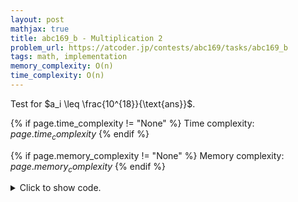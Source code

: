```yaml
---
layout: post
mathjax: true
title: abc169_b - Multiplication 2
problem_url: https://atcoder.jp/contests/abc169/tasks/abc169_b
tags: math, implementation
memory_complexity: O(n)
time_complexity: O(n)
---
```


Test for $a_i \leq \frac{10^{18}}{\text{ans}}$.


{% if page.time_complexity != "None" %}
Time complexity: ${{ page.time_complexity }}$
{% endif %}

{% if page.memory_complexity != "None" %}
Memory complexity: ${{ page.memory_complexity }}$
{% endif %}

<details>
<summary>
<p style="display:inline">Click to show code.</p>
</summary>
```cpp
{% raw %}
using namespace std;
using ll = long long;
using ii = pair<int, int>;
using vi = vector<int>;
ll solve(vector<ll> a)
{
    if (auto it = find(begin(a), end(a), 0LL); it != a.end())
        return 0LL;
    ll ans = 1, maxv = 1e18;
    for (auto ai : a)
    {
        if (ai <= maxv / ans)
            ans *= ai;
        else
            return -1;
    }
    return ans;
}
int main(void)
{
    ios::sync_with_stdio(false), cin.tie(NULL);
    int n;
    cin >> n;
    vector<ll> a(n);
    for (auto &ai : a)
        cin >> ai;
    cout << solve(a) << endl;
    return 0;
}

{% endraw %}
```
</details>

